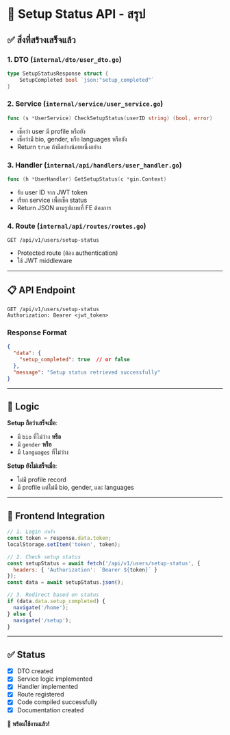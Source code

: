 # 🎉 Setup Status API - สรุป

## ✅ สิ่งที่สร้างเสร็จแล้ว

### 1. **DTO** (`internal/dto/user_dto.go`)
```go
type SetupStatusResponse struct {
    SetupCompleted bool `json:"setup_completed"`
}
```

### 2. **Service** (`internal/service/user_service.go`)
```go
func (s *UserService) CheckSetupStatus(userID string) (bool, error)
```
- เช็คว่า user มี profile หรือยัง
- เช็คว่ามี bio, gender, หรือ languages หรือยัง
- Return `true` ถ้ามีอย่างน้อยหนึ่งอย่าง

### 3. **Handler** (`internal/api/handlers/user_handler.go`)
```go
func (h *UserHandler) GetSetupStatus(c *gin.Context)
```
- รับ user ID จาก JWT token
- เรียก service เพื่อเช็ค status
- Return JSON ตามรูปแบบที่ FE ต้องการ

### 4. **Route** (`internal/api/routes/routes.go`)
```
GET /api/v1/users/setup-status
```
- Protected route (ต้อง authentication)
- ใช้ JWT middleware

---

## 📋 API Endpoint

```
GET /api/v1/users/setup-status
Authorization: Bearer <jwt_token>
```

### Response Format
```json
{
  "data": {
    "setup_completed": true  // or false
  },
  "message": "Setup status retrieved successfully"
}
```

---

## 🎯 Logic

**Setup ถือว่าเสร็จเมื่อ**:
- มี `bio` ที่ไม่ว่าง **หรือ**
- มี `gender` **หรือ**
- มี `languages` ที่ไม่ว่าง

**Setup ยังไม่เสร็จเมื่อ**:
- ไม่มี profile record
- มี profile แต่ไม่มี bio, gender, และ languages

---

## 🚀 Frontend Integration

```javascript
// 1. Login สำเร็จ
const token = response.data.token;
localStorage.setItem('token', token);

// 2. Check setup status
const setupStatus = await fetch('/api/v1/users/setup-status', {
  headers: { 'Authorization': `Bearer ${token}` }
});
const data = await setupStatus.json();

// 3. Redirect based on status
if (data.data.setup_completed) {
  navigate('/home');
} else {
  navigate('/setup');
}
```

---

## ✅ Status

- [x] DTO created
- [x] Service logic implemented
- [x] Handler implemented
- [x] Route registered
- [x] Code compiled successfully
- [x] Documentation created

**🎉 พร้อมใช้งานแล้ว!**
